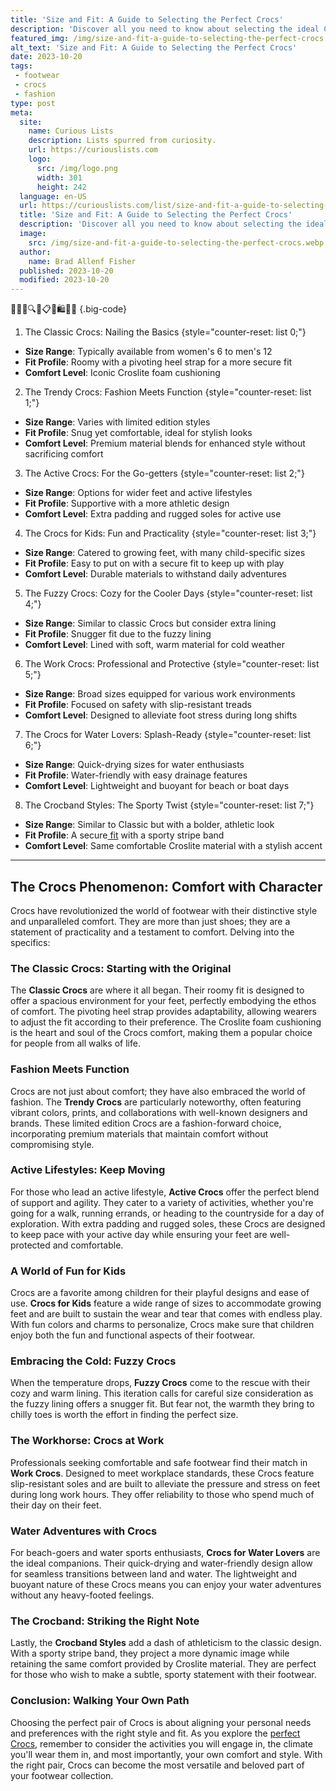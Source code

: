 ```yaml
---
title: 'Size and Fit: A Guide to Selecting the Perfect Crocs'
description: 'Discover all you need to know about selecting the ideal Crocs with our Size and Fit Guide. Satisfy your curiosity and find your perfect fit today!'
featured_img: /img/size-and-fit-a-guide-to-selecting-the-perfect-crocs.webp
alt_text: 'Size and Fit: A Guide to Selecting the Perfect Crocs'
date: 2023-10-20
tags:
 - footwear
 - crocs
 - fashion
type: post
meta:
  site:
    name: Curious Lists
    description: Lists spurred from curiosity.
    url: https://curiouslists.com
    logo:
      src: /img/logo.png
      width: 301
      height: 242
  language: en-US
  url: https://curiouslists.com/list/size-and-fit-a-guide-to-selecting-the-perfect-crocs
  title: 'Size and Fit: A Guide to Selecting the Perfect Crocs'
  description: 'Discover all you need to know about selecting the ideal Crocs with our Size and Fit Guide. Satisfy your curiosity and find your perfect fit today!'
  image:
    src: /img/size-and-fit-a-guide-to-selecting-the-perfect-crocs.webp
  author:
    name: Brad Allenf Fisher
  published: 2023-10-20
  modified: 2023-10-20
---
```



👟📏🌈🔍✨📋👣🛍️🔄🆕 {.big-code}

1. The Classic Crocs: Nailing the Basics {style="counter-reset: list 0;"}
  - **Size Range**: Typically available from women's 6 to men's 12
  - **Fit Profile**: Roomy with a pivoting heel strap for a more secure fit
  - **Comfort Level**: Iconic Croslite foam cushioning

2. The Trendy Crocs: Fashion Meets Function {style="counter-reset: list 1;"}
  - **Size Range**: Varies with limited edition styles
  - **Fit Profile**: Snug yet comfortable, ideal for stylish looks
  - **Comfort Level**: Premium material blends for enhanced style without sacrificing comfort

3. The Active Crocs: For the Go-getters {style="counter-reset: list 2;"}
  - **Size Range**: Options for wider feet and active lifestyles
  - **Fit Profile**: Supportive with a more athletic design
  - **Comfort Level**: Extra padding and rugged soles for active use

4. The Crocs for Kids: Fun and Practicality {style="counter-reset: list 3;"}
  - **Size Range**: Catered to growing feet, with many child-specific sizes
  - **Fit Profile**: Easy to put on with a secure fit to keep up with play
  - **Comfort Level**: Durable materials to withstand daily adventures

5. The Fuzzy Crocs: Cozy for the Cooler Days {style="counter-reset: list 4;"}
  - **Size Range**: Similar to classic Crocs but consider extra lining
  - **Fit Profile**: Snugger fit due to the fuzzy lining
  - **Comfort Level**: Lined with soft, warm material for cold weather

6. The Work Crocs: Professional and Protective {style="counter-reset: list 5;"}
  - **Size Range**: Broad sizes equipped for various work environments
  - **Fit Profile**: Focused on safety with slip-resistant treads
  - **Comfort Level**: Designed to alleviate foot stress during long shifts

7. The Crocs for Water Lovers: Splash-Ready {style="counter-reset: list 6;"}
  - **Size Range**: Quick-drying sizes for water enthusiasts
  - **Fit Profile**: Water-friendly with easy drainage features
  - **Comfort Level**: Lightweight and buoyant for beach or boat days

8. The Crocband Styles: The Sporty Twist {style="counter-reset: list 7;"}
  - **Size Range**: Similar to Classic but with a bolder, athletic look
  - **Fit Profile**: A secure[  fit](https://curiouslists.com/list/celebrity-influence-crocs-collaborations-and-endorsements) with a sporty stripe band
  - **Comfort Level**: Same comfortable Croslite material with a stylish accent


---

## The Crocs Phenomenon: Comfort with Character

Crocs have revolutionized the world of footwear with their distinctive style and unparalleled comfort. They are more than just shoes; they are a statement of practicality and a testament to comfort. Delving into the specifics:

### The Classic Crocs: Starting with the Original

The **Classic Crocs** are where it all began. Their roomy fit is designed to offer a spacious environment for your feet, perfectly embodying the ethos of comfort. The pivoting heel strap provides adaptability, allowing wearers to adjust the fit according to their preference. The Croslite foam cushioning is the heart and soul of the Crocs comfort, making them a popular choice for people from all walks of life.

### Fashion Meets Function

Crocs are not just about comfort; they have also embraced the world of fashion. The **Trendy Crocs** are particularly noteworthy, often featuring vibrant colors, prints, and collaborations with well-known designers and brands. These limited edition Crocs are a fashion-forward choice, incorporating premium materials that maintain comfort without compromising style.

### Active Lifestyles: Keep Moving

For those who lead an active lifestyle, **Active Crocs** offer the perfect blend of support and agility. They cater to a variety of activities, whether you're going for a walk, running errands, or heading to the countryside for a day of exploration. With extra padding and rugged soles, these Crocs are designed to keep pace with your active day while ensuring your feet are well-protected and comfortable.

### A World of Fun for Kids

Crocs are a favorite among children for their playful designs and ease of use. **Crocs for Kids** feature a wide range of sizes to accommodate growing feet and are built to sustain the wear and tear that comes with endless play. With fun colors and charms to personalize, Crocs make sure that children enjoy both the fun and functional aspects of their footwear.

### Embracing the Cold: Fuzzy Crocs

When the temperature drops, **Fuzzy Crocs** come to the rescue with their cozy and warm lining. This iteration calls for careful size consideration as the fuzzy lining offers a snugger fit. But fear not, the warmth they bring to chilly toes is worth the effort in finding the perfect size.

### The Workhorse: Crocs at Work

Professionals seeking comfortable and safe footwear find their match in **Work Crocs**. Designed to meet workplace standards, these Crocs feature slip-resistant soles and are built to alleviate the pressure and stress on feet during long work hours. They offer reliability to those who spend much of their day on their feet.

### Water Adventures with Crocs

For beach-goers and water sports enthusiasts, **Crocs for Water Lovers** are the ideal companions. Their quick-drying and water-friendly design allow for seamless transitions between land and water. The lightweight and buoyant nature of these Crocs means you can enjoy your water adventures without any heavy-footed feelings.

### The Crocband: Striking the Right Note

Lastly, the **Crocband Styles** add a dash of athleticism to the classic design. With a sporty stripe band, they project a more dynamic image while retaining the same comfort provided by Croslite material. They are perfect for those who wish to make a subtle, sporty statement with their footwear.

### Conclusion: Walking Your Own Path

Choosing the perfect pair of Crocs is about aligning your personal needs and preferences with the right style and fit. As you explore the [perfect Crocs](https://amzn.to/3QYkQj1), remember to consider the activities you will engage in, the climate you'll wear them in, and most importantly, your own comfort and style. With the right pair, Crocs can become the most versatile and beloved part of your footwear collection.